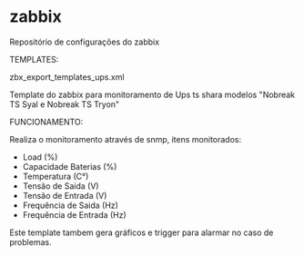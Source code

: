 zabbix
=====

Repositório de configurações do zabbix


TEMPLATES:

zbx_export_templates_ups.xml

Template do zabbix para monitoramento de Ups ts shara modelos "Nobreak TS Syal e Nobreak TS Tryon"

FUNCIONAMENTO:

Realiza o monitoramento através de snmp, itens monitorados:

- Load (%)
- Capacidade Baterias (%)
- Temperatura (C°)
- Tensão de Saida (V)
- Tensão de Entrada (V)
- Frequência de Saida (Hz)
- Frequência de Entrada (Hz)

Este template tambem gera gráficos e trigger para alarmar no caso de problemas.


